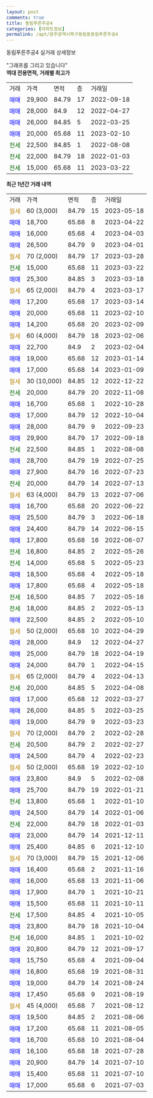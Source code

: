 ```yaml
---
layout: post
comments: true
title: 동림푸른주공4
categories: [아파트정보]
permalink: /apt/광주광역시북구동림동동림푸른주공4
---
```


동림푸른주공4 실거래 상세정보

<script type="text/javascript">
  google.charts.load('current', {'packages':['line', 'corechart']});
  google.charts.setOnLoadCallback(drawChart);

  function drawChart() {
    var data = new google.visualization.DataTable();
    data.addColumn('date', '거래일');
    data.addColumn('number', "매매");
    data.addColumn('number', "전세");
    data.addColumn('number', "전매");

    data.addRows([[new Date(Date.parse("2023-05-18")), null, null, null], [new Date(Date.parse("2023-04-22")), 18700, null, null], [new Date(Date.parse("2023-04-03")), 16000, null, null], [new Date(Date.parse("2023-04-01")), 26500, null, null], [new Date(Date.parse("2023-03-28")), null, null, null], [new Date(Date.parse("2023-03-22")), null, 15000, null], [new Date(Date.parse("2023-03-18")), 25300, null, null], [new Date(Date.parse("2023-03-17")), null, null, null], [new Date(Date.parse("2023-03-14")), 17200, null, null], [new Date(Date.parse("2023-02-10")), 20000, null, null], [new Date(Date.parse("2023-02-09")), 14200, null, null], [new Date(Date.parse("2023-02-06")), null, null, null], [new Date(Date.parse("2023-02-04")), 22700, null, null], [new Date(Date.parse("2023-01-14")), 19000, null, null], [new Date(Date.parse("2023-01-09")), 17000, null, null], [new Date(Date.parse("2022-12-22")), null, null, null], [new Date(Date.parse("2022-11-08")), null, 20000, null], [new Date(Date.parse("2022-10-28")), 16700, null, null], [new Date(Date.parse("2022-10-04")), 17000, null, null], [new Date(Date.parse("2022-09-23")), 28000, null, null], [new Date(Date.parse("2022-09-18")), 29900, null, null], [new Date(Date.parse("2022-08-08")), null, 22500, null], [new Date(Date.parse("2022-07-25")), 28700, null, null], [new Date(Date.parse("2022-07-23")), 27900, null, null], [new Date(Date.parse("2022-07-13")), null, 20000, null], [new Date(Date.parse("2022-07-06")), null, null, null], [new Date(Date.parse("2022-06-22")), 16700, null, null], [new Date(Date.parse("2022-06-18")), 25500, null, null], [new Date(Date.parse("2022-06-15")), 24400, null, null], [new Date(Date.parse("2022-06-07")), 17800, null, null], [new Date(Date.parse("2022-05-26")), null, 16800, null], [new Date(Date.parse("2022-05-23")), null, 14000, null], [new Date(Date.parse("2022-05-18")), 18500, null, null], [new Date(Date.parse("2022-05-18")), 17800, null, null], [new Date(Date.parse("2022-05-16")), null, 16500, null], [new Date(Date.parse("2022-05-13")), null, 18000, null], [new Date(Date.parse("2022-05-10")), 22500, null, null], [new Date(Date.parse("2022-04-29")), null, null, null], [new Date(Date.parse("2022-04-27")), 28000, null, null], [new Date(Date.parse("2022-04-19")), 25000, null, null], [new Date(Date.parse("2022-04-15")), 24000, null, null], [new Date(Date.parse("2022-04-13")), null, null, null], [new Date(Date.parse("2022-04-08")), null, 20000, null], [new Date(Date.parse("2022-03-27")), 17000, null, null], [new Date(Date.parse("2022-03-25")), 26000, null, null], [new Date(Date.parse("2022-03-23")), 19000, null, null], [new Date(Date.parse("2022-02-28")), null, null, null], [new Date(Date.parse("2022-02-27")), null, 20500, null], [new Date(Date.parse("2022-02-23")), 24500, null, null], [new Date(Date.parse("2022-02-10")), null, null, null], [new Date(Date.parse("2022-02-08")), 23800, null, null], [new Date(Date.parse("2022-01-21")), 25700, null, null], [new Date(Date.parse("2022-01-10")), null, 13800, null], [new Date(Date.parse("2022-01-06")), 24500, null, null], [new Date(Date.parse("2022-01-03")), null, 22000, null], [new Date(Date.parse("2021-12-11")), 23000, null, null], [new Date(Date.parse("2021-12-10")), 25400, null, null], [new Date(Date.parse("2021-12-06")), null, null, null], [new Date(Date.parse("2021-11-16")), 16400, null, null], [new Date(Date.parse("2021-11-06")), 16000, null, null], [new Date(Date.parse("2021-10-21")), 17900, null, null], [new Date(Date.parse("2021-10-11")), 15500, null, null], [new Date(Date.parse("2021-10-05")), null, 17500, null], [new Date(Date.parse("2021-10-04")), 23800, null, null], [new Date(Date.parse("2021-10-02")), null, 16000, null], [new Date(Date.parse("2021-09-17")), 20800, null, null], [new Date(Date.parse("2021-09-04")), 15750, null, null], [new Date(Date.parse("2021-08-31")), 16800, null, null], [new Date(Date.parse("2021-08-24")), 19000, null, null], [new Date(Date.parse("2021-08-19")), 17450, null, null], [new Date(Date.parse("2021-08-12")), null, null, null], [new Date(Date.parse("2021-08-06")), 19500, null, null], [new Date(Date.parse("2021-08-05")), 17200, null, null], [new Date(Date.parse("2021-08-04")), 16700, null, null], [new Date(Date.parse("2021-07-28")), 16100, null, null], [new Date(Date.parse("2021-07-10")), 20900, null, null], [new Date(Date.parse("2021-07-10")), 15400, null, null], [new Date(Date.parse("2021-07-03")), 17000, null, null]]);

    var options = {
      hAxis: {
        format: 'yyyy/MM/dd'
      },    
      lineWidth: 0,
      pointsVisible: true,    
      title: '최근 1년간 유형별 실거래가 분포',
      legend: { position: 'bottom' }
    };

    var formatter = new google.visualization.NumberFormat({pattern:'###,###'} );
    formatter.format(data, 1);
    formatter.format(data, 2);
    
    setTimeout(function() {
        var chart = new google.visualization.LineChart(document.getElementById('columnchart_material'));
        chart.draw(data, (options));
        document.getElementById('loading').style.display = 'none';
    }, 200);
  }
</script>


<div id="loading" style="z-index:20; display: block; margin-left: 0px">"그래프를 그리고 있습니다"</div>
<div id="columnchart_material" style="width: 95%; margin-left: 0px; display: block"></div>
<!-- contents start -->
<b>역대 전용면적, 거래별 최고가</b>
<table class="sortable">
    <tr>
      <td>거래</td>
      <td>가격</td>
      <td>면적</td>
      <td>층</td>
      <td>거래일</td>
    </tr>
        <tr>
          <td><a style="color: blue">매매</a></td>
          <td>29,900</td>
          <td>84.79</td>
          <td>17</td>
          <td>2022-09-18</td>
        </tr>            <tr>
          <td><a style="color: blue">매매</a></td>
          <td>28,000</td>
          <td>84.9</td>
          <td>12</td>
          <td>2022-04-27</td>
        </tr>            <tr>
          <td><a style="color: blue">매매</a></td>
          <td>26,000</td>
          <td>84.85</td>
          <td>5</td>
          <td>2022-03-25</td>
        </tr>            <tr>
          <td><a style="color: blue">매매</a></td>
          <td>20,000</td>
          <td>65.68</td>
          <td>11</td>
          <td>2023-02-10</td>
        </tr>        
        <tr>
              <td><a style="color: darkgreen">전세</a></td>
              <td>22,500</td>
              <td>84.85</td>
              <td>1</td>
              <td>2022-08-08</td>
            </tr>            <tr>
              <td><a style="color: darkgreen">전세</a></td>
              <td>22,000</td>
              <td>84.79</td>
              <td>18</td>
              <td>2022-01-03</td>
            </tr>            <tr>
              <td><a style="color: darkgreen">전세</a></td>
              <td>15,000</td>
              <td>65.68</td>
              <td>11</td>
              <td>2023-03-22</td>
            </tr>        
    
</table>

<b>최근 1년간 거래 내역</b>

<table class="sortable">
    <tr>
      <td>거래</td>
      <td>가격</td>
      <td>면적</td>
      <td>층</td>
      <td>거래일</td>
    </tr>
    <tr>
      <td><a style="color: darkgoldenrod">월세</a></td>
      <td>60 (3,000)</td>
      <td>84.79</td>
      <td>15</td>
      <td>2023-05-18</td>
    </tr>          <tr>
      <td><a style="color: blue">매매</a></td>
      <td>18,700</td>
      <td>65.68</td>
      <td>8</td>
      <td>2023-04-22</td>
    </tr>          <tr>
      <td><a style="color: blue">매매</a></td>
      <td>16,000</td>
      <td>65.68</td>
      <td>4</td>
      <td>2023-04-03</td>
    </tr>          <tr>
      <td><a style="color: blue">매매</a></td>
      <td>26,500</td>
      <td>84.79</td>
      <td>9</td>
      <td>2023-04-01</td>
    </tr>          <tr>
      <td><a style="color: darkgoldenrod">월세</a></td>
      <td>70 (2,000)</td>
      <td>84.79</td>
      <td>17</td>
      <td>2023-03-28</td>
    </tr>          <tr>
      <td><a style="color: darkgreen">전세</a></td>
      <td>15,000</td>
      <td>65.68</td>
      <td>11</td>
      <td>2023-03-22</td>
    </tr>          <tr>
      <td><a style="color: blue">매매</a></td>
      <td>25,300</td>
      <td>84.85</td>
      <td>3</td>
      <td>2023-03-18</td>
    </tr>          <tr>
      <td><a style="color: darkgoldenrod">월세</a></td>
      <td>65 (2,000)</td>
      <td>84.79</td>
      <td>4</td>
      <td>2023-03-17</td>
    </tr>          <tr>
      <td><a style="color: blue">매매</a></td>
      <td>17,200</td>
      <td>65.68</td>
      <td>17</td>
      <td>2023-03-14</td>
    </tr>          <tr>
      <td><a style="color: blue">매매</a></td>
      <td>20,000</td>
      <td>65.68</td>
      <td>11</td>
      <td>2023-02-10</td>
    </tr>          <tr>
      <td><a style="color: blue">매매</a></td>
      <td>14,200</td>
      <td>65.68</td>
      <td>20</td>
      <td>2023-02-09</td>
    </tr>          <tr>
      <td><a style="color: darkgoldenrod">월세</a></td>
      <td>60 (4,000)</td>
      <td>84.79</td>
      <td>18</td>
      <td>2023-02-06</td>
    </tr>          <tr>
      <td><a style="color: blue">매매</a></td>
      <td>22,700</td>
      <td>84.9</td>
      <td>2</td>
      <td>2023-02-04</td>
    </tr>          <tr>
      <td><a style="color: blue">매매</a></td>
      <td>19,000</td>
      <td>65.68</td>
      <td>12</td>
      <td>2023-01-14</td>
    </tr>          <tr>
      <td><a style="color: blue">매매</a></td>
      <td>17,000</td>
      <td>65.68</td>
      <td>14</td>
      <td>2023-01-09</td>
    </tr>          <tr>
      <td><a style="color: darkgoldenrod">월세</a></td>
      <td>30 (10,000)</td>
      <td>84.85</td>
      <td>12</td>
      <td>2022-12-22</td>
    </tr>          <tr>
      <td><a style="color: darkgreen">전세</a></td>
      <td>20,000</td>
      <td>84.79</td>
      <td>20</td>
      <td>2022-11-08</td>
    </tr>          <tr>
      <td><a style="color: blue">매매</a></td>
      <td>16,700</td>
      <td>65.68</td>
      <td>1</td>
      <td>2022-10-28</td>
    </tr>          <tr>
      <td><a style="color: blue">매매</a></td>
      <td>17,000</td>
      <td>84.79</td>
      <td>12</td>
      <td>2022-10-04</td>
    </tr>          <tr>
      <td><a style="color: blue">매매</a></td>
      <td>28,000</td>
      <td>84.79</td>
      <td>9</td>
      <td>2022-09-23</td>
    </tr>          <tr>
      <td><a style="color: blue">매매</a></td>
      <td>29,900</td>
      <td>84.79</td>
      <td>17</td>
      <td>2022-09-18</td>
    </tr>          <tr>
      <td><a style="color: darkgreen">전세</a></td>
      <td>22,500</td>
      <td>84.85</td>
      <td>1</td>
      <td>2022-08-08</td>
    </tr>          <tr>
      <td><a style="color: blue">매매</a></td>
      <td>28,700</td>
      <td>84.79</td>
      <td>19</td>
      <td>2022-07-25</td>
    </tr>          <tr>
      <td><a style="color: blue">매매</a></td>
      <td>27,900</td>
      <td>84.79</td>
      <td>16</td>
      <td>2022-07-23</td>
    </tr>          <tr>
      <td><a style="color: darkgreen">전세</a></td>
      <td>20,000</td>
      <td>84.79</td>
      <td>14</td>
      <td>2022-07-13</td>
    </tr>          <tr>
      <td><a style="color: darkgoldenrod">월세</a></td>
      <td>63 (4,000)</td>
      <td>84.79</td>
      <td>13</td>
      <td>2022-07-06</td>
    </tr>          <tr>
      <td><a style="color: blue">매매</a></td>
      <td>16,700</td>
      <td>65.68</td>
      <td>20</td>
      <td>2022-06-22</td>
    </tr>          <tr>
      <td><a style="color: blue">매매</a></td>
      <td>25,500</td>
      <td>84.79</td>
      <td>3</td>
      <td>2022-06-18</td>
    </tr>          <tr>
      <td><a style="color: blue">매매</a></td>
      <td>24,400</td>
      <td>84.79</td>
      <td>14</td>
      <td>2022-06-15</td>
    </tr>          <tr>
      <td><a style="color: blue">매매</a></td>
      <td>17,800</td>
      <td>65.68</td>
      <td>16</td>
      <td>2022-06-07</td>
    </tr>          <tr>
      <td><a style="color: darkgreen">전세</a></td>
      <td>16,800</td>
      <td>84.85</td>
      <td>2</td>
      <td>2022-05-26</td>
    </tr>          <tr>
      <td><a style="color: darkgreen">전세</a></td>
      <td>14,000</td>
      <td>65.68</td>
      <td>5</td>
      <td>2022-05-23</td>
    </tr>          <tr>
      <td><a style="color: blue">매매</a></td>
      <td>18,500</td>
      <td>65.68</td>
      <td>4</td>
      <td>2022-05-18</td>
    </tr>          <tr>
      <td><a style="color: blue">매매</a></td>
      <td>17,800</td>
      <td>65.68</td>
      <td>4</td>
      <td>2022-05-18</td>
    </tr>          <tr>
      <td><a style="color: darkgreen">전세</a></td>
      <td>16,500</td>
      <td>84.85</td>
      <td>7</td>
      <td>2022-05-16</td>
    </tr>          <tr>
      <td><a style="color: darkgreen">전세</a></td>
      <td>18,000</td>
      <td>84.85</td>
      <td>2</td>
      <td>2022-05-13</td>
    </tr>          <tr>
      <td><a style="color: blue">매매</a></td>
      <td>22,500</td>
      <td>84.85</td>
      <td>2</td>
      <td>2022-05-10</td>
    </tr>          <tr>
      <td><a style="color: darkgoldenrod">월세</a></td>
      <td>50 (2,000)</td>
      <td>65.68</td>
      <td>10</td>
      <td>2022-04-29</td>
    </tr>          <tr>
      <td><a style="color: blue">매매</a></td>
      <td>28,000</td>
      <td>84.9</td>
      <td>12</td>
      <td>2022-04-27</td>
    </tr>          <tr>
      <td><a style="color: blue">매매</a></td>
      <td>25,000</td>
      <td>84.79</td>
      <td>18</td>
      <td>2022-04-19</td>
    </tr>          <tr>
      <td><a style="color: blue">매매</a></td>
      <td>24,000</td>
      <td>84.79</td>
      <td>1</td>
      <td>2022-04-15</td>
    </tr>          <tr>
      <td><a style="color: darkgoldenrod">월세</a></td>
      <td>65 (2,000)</td>
      <td>84.79</td>
      <td>4</td>
      <td>2022-04-13</td>
    </tr>          <tr>
      <td><a style="color: darkgreen">전세</a></td>
      <td>20,000</td>
      <td>84.85</td>
      <td>5</td>
      <td>2022-04-08</td>
    </tr>          <tr>
      <td><a style="color: blue">매매</a></td>
      <td>17,000</td>
      <td>65.68</td>
      <td>12</td>
      <td>2022-03-27</td>
    </tr>          <tr>
      <td><a style="color: blue">매매</a></td>
      <td>26,000</td>
      <td>84.85</td>
      <td>5</td>
      <td>2022-03-25</td>
    </tr>          <tr>
      <td><a style="color: blue">매매</a></td>
      <td>19,000</td>
      <td>84.79</td>
      <td>9</td>
      <td>2022-03-23</td>
    </tr>          <tr>
      <td><a style="color: darkgoldenrod">월세</a></td>
      <td>70 (2,000)</td>
      <td>84.79</td>
      <td>2</td>
      <td>2022-02-28</td>
    </tr>          <tr>
      <td><a style="color: darkgreen">전세</a></td>
      <td>20,500</td>
      <td>84.79</td>
      <td>2</td>
      <td>2022-02-27</td>
    </tr>          <tr>
      <td><a style="color: blue">매매</a></td>
      <td>24,500</td>
      <td>84.79</td>
      <td>4</td>
      <td>2022-02-23</td>
    </tr>          <tr>
      <td><a style="color: darkgoldenrod">월세</a></td>
      <td>50 (2,000)</td>
      <td>65.68</td>
      <td>19</td>
      <td>2022-02-10</td>
    </tr>          <tr>
      <td><a style="color: blue">매매</a></td>
      <td>23,800</td>
      <td>84.9</td>
      <td>5</td>
      <td>2022-02-08</td>
    </tr>          <tr>
      <td><a style="color: blue">매매</a></td>
      <td>25,700</td>
      <td>84.79</td>
      <td>19</td>
      <td>2022-01-21</td>
    </tr>          <tr>
      <td><a style="color: darkgreen">전세</a></td>
      <td>13,800</td>
      <td>65.68</td>
      <td>1</td>
      <td>2022-01-10</td>
    </tr>          <tr>
      <td><a style="color: blue">매매</a></td>
      <td>24,500</td>
      <td>84.79</td>
      <td>14</td>
      <td>2022-01-06</td>
    </tr>          <tr>
      <td><a style="color: darkgreen">전세</a></td>
      <td>22,000</td>
      <td>84.79</td>
      <td>18</td>
      <td>2022-01-03</td>
    </tr>          <tr>
      <td><a style="color: blue">매매</a></td>
      <td>23,000</td>
      <td>84.79</td>
      <td>14</td>
      <td>2021-12-11</td>
    </tr>          <tr>
      <td><a style="color: blue">매매</a></td>
      <td>25,400</td>
      <td>84.85</td>
      <td>6</td>
      <td>2021-12-10</td>
    </tr>          <tr>
      <td><a style="color: darkgoldenrod">월세</a></td>
      <td>70 (3,000)</td>
      <td>84.79</td>
      <td>15</td>
      <td>2021-12-06</td>
    </tr>          <tr>
      <td><a style="color: blue">매매</a></td>
      <td>16,400</td>
      <td>65.68</td>
      <td>2</td>
      <td>2021-11-16</td>
    </tr>          <tr>
      <td><a style="color: blue">매매</a></td>
      <td>16,000</td>
      <td>65.68</td>
      <td>13</td>
      <td>2021-11-06</td>
    </tr>          <tr>
      <td><a style="color: blue">매매</a></td>
      <td>17,900</td>
      <td>84.79</td>
      <td>1</td>
      <td>2021-10-21</td>
    </tr>          <tr>
      <td><a style="color: blue">매매</a></td>
      <td>15,500</td>
      <td>65.68</td>
      <td>11</td>
      <td>2021-10-11</td>
    </tr>          <tr>
      <td><a style="color: darkgreen">전세</a></td>
      <td>17,500</td>
      <td>84.85</td>
      <td>4</td>
      <td>2021-10-05</td>
    </tr>          <tr>
      <td><a style="color: blue">매매</a></td>
      <td>23,800</td>
      <td>84.79</td>
      <td>18</td>
      <td>2021-10-04</td>
    </tr>          <tr>
      <td><a style="color: darkgreen">전세</a></td>
      <td>16,000</td>
      <td>84.85</td>
      <td>1</td>
      <td>2021-10-02</td>
    </tr>          <tr>
      <td><a style="color: blue">매매</a></td>
      <td>20,800</td>
      <td>84.79</td>
      <td>12</td>
      <td>2021-09-17</td>
    </tr>          <tr>
      <td><a style="color: blue">매매</a></td>
      <td>15,750</td>
      <td>65.68</td>
      <td>4</td>
      <td>2021-09-04</td>
    </tr>          <tr>
      <td><a style="color: blue">매매</a></td>
      <td>16,800</td>
      <td>65.68</td>
      <td>19</td>
      <td>2021-08-31</td>
    </tr>          <tr>
      <td><a style="color: blue">매매</a></td>
      <td>19,000</td>
      <td>84.79</td>
      <td>14</td>
      <td>2021-08-24</td>
    </tr>          <tr>
      <td><a style="color: blue">매매</a></td>
      <td>17,450</td>
      <td>65.68</td>
      <td>9</td>
      <td>2021-08-19</td>
    </tr>          <tr>
      <td><a style="color: darkgoldenrod">월세</a></td>
      <td>45 (4,000)</td>
      <td>65.68</td>
      <td>7</td>
      <td>2021-08-12</td>
    </tr>          <tr>
      <td><a style="color: blue">매매</a></td>
      <td>19,500</td>
      <td>84.85</td>
      <td>2</td>
      <td>2021-08-06</td>
    </tr>          <tr>
      <td><a style="color: blue">매매</a></td>
      <td>17,200</td>
      <td>65.68</td>
      <td>11</td>
      <td>2021-08-05</td>
    </tr>          <tr>
      <td><a style="color: blue">매매</a></td>
      <td>16,700</td>
      <td>65.68</td>
      <td>10</td>
      <td>2021-08-04</td>
    </tr>          <tr>
      <td><a style="color: blue">매매</a></td>
      <td>16,100</td>
      <td>65.68</td>
      <td>18</td>
      <td>2021-07-28</td>
    </tr>          <tr>
      <td><a style="color: blue">매매</a></td>
      <td>20,900</td>
      <td>84.79</td>
      <td>14</td>
      <td>2021-07-10</td>
    </tr>          <tr>
      <td><a style="color: blue">매매</a></td>
      <td>15,400</td>
      <td>65.68</td>
      <td>11</td>
      <td>2021-07-10</td>
    </tr>          <tr>
      <td><a style="color: blue">매매</a></td>
      <td>17,000</td>
      <td>65.68</td>
      <td>6</td>
      <td>2021-07-03</td>
    </tr>      </table>
<!-- contents end -->    

